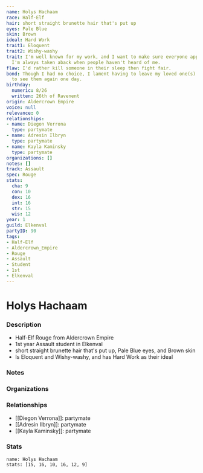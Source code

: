 ```yaml
---
name: Holys Hachaam
race: Half-Elf
hair: short straight brunette hair that's put up
eyes: Pale Blue
skin: Brown
ideal: Hard Work
trait1: Eloquent
trait2: Wishy-washy
trait: I'm well known for my work, and I want to make sure everyone appreciates it.
  I'm always taken aback when people haven't heard of me.
flaw: I'd rather kill someone in their sleep then fight fair.
bond: Though I had no choice, I lament having to leave my loved one(s) behind. I hope
  to see them again one day.
birthday:
  numeric: 8/26
  written: 26th of Ravenent
origin: Aldercrown Empire
voice: null
relevance: 0
relationships:
- name: Diegon Verrona
  type: partymate
- name: Adresin Ilbryn
  type: partymate
- name: Kayla Kaminsky
  type: partymate
organizations: []
notes: []
track: Assault
spec: Rouge
stats:
  cha: 9
  con: 10
  dex: 16
  int: 16
  str: 15
  wis: 12
year: 1
guild: Elkenval
partyID: 90
tags:
- Half-Elf
- Aldercrown_Empire
- Rouge
- Assault
- Student
- 1st
- Elkenval
---
```

# Holys Hachaam
### Description
- Half-Elf Rouge from Aldercrown Empire
- 1st year Assault student in Elkenval
- short straight brunette hair that's put up, Pale Blue eyes, and Brown skin
- Is Eloquent and Wishy-washy, and has Hard Work as their ideal

### Notes

### Organizations

### Relationships
- [[Diegon Verrona]]: partymate
- [[Adresin Ilbryn]]: partymate
- [[Kayla Kaminsky]]: partymate

### Stats
```statblock
name: Holys Hachaam
stats: [15, 16, 10, 16, 12, 9]
```